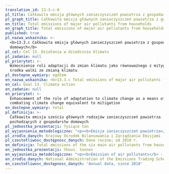 ```yaml
---
translation_id: 13-3-c-0
pl_title: Całkowita emisja głównych zanieczyszczeń powietrza z gospodarstw domowych
pl_graph_title: Całkowita emisja głównych zanieczyszczeń powietrza z gospodarstw domowych
en_title: Total emissions of major air pollutants from households
en_graph_title: Total emissions of major air pollutants from households
published: true
pl_nazwa_wskaznika: >-
  <b>13.3.c Całkowita emisja głównych zanieczyszczeń powietrza z gospodarstw
  domowych</b>
pl_cel: Cel 13. Działania w dziedzinie klimatu
pl_zadanie: null
pl_priorytet: >-
  Wzmocnienie roli adaptacji do zmian klimatu jako równoważnego z mitygacją
  środka walki ze zmianą klimatu
pl_dostepne_wymiary: ogółem
en_nazwa_wskaznika: <b>13.3.c Total emissions of major air pollutants from households</b>
en_cel: Goal 13. Climate action
en_zadanie: null
en_priorytet: >-
  Enhancement of the role of adaptation to climate change as a means of
  combating climate change equivalent to mitigation
en_dostepne_wymiary: total
pl_definicja: >-
  Całkowita emisja sześciu głównych rodzajów zanieczyszczeń powietrza
  pochodzących z gospodarstw domowych
pl_jednostka_prezentacji: Tysiące ton
pl_wyjasnienia_metodologiczne: "<p><b>Emisja zanieczyszczeń powietrza</b>  - wprowadzanie do powietrza atmosferycznego pyłowych lub gazowych zanieczyszczeń w sposób zorganizowany (poprzez emitory) lub niezorganizowany (z hałd, składowisk, w toku przeładunku substancji sypkich lub lotnych, z hal produkcyjnych, poprzez wywietrzniki dachowe i okienne, w wyniku pożarów lasu, itp.).</p> <p>W skład emisji zanieczyszczeń z gospodarstw domowych wlicza się:</p> <p>•\tDwutlenek siarki</p> <p>•\tTlenki azotu</p> <p>•\tTlenek węgla</p> <p>•\tNiemetanowe lotne związki organiczne</p> <p>•\tAmoniak</p> <p>•\tPyły (jako całkowity pył zawieszony)</p>"
pl_zrodlo_danych: Krajowy Ośrodek Bilansowania i Zarządzania Emisjami
pl_czestotliwosc_dostępnosc_danych: Dane roczne; od 2010 r.
en_definicja: Total emissions of the six main air pollutants from households
en_jednostka_prezentacji: thous. tonnes
en_wyjasnienia_metodologiczne: "<p><b>Emission of air pollutants</b> - Release of dust and gaseous pollutants into the atmosphere in the organized (through stationary point-sources) or unorganized manner (from dumps, landfills, during reloading of loose or volatile substances, through roof and window ventilation, due to forest fires, etc.).</p> <p>Total emission of main air pollutants from households includes:</p> <p>•\tSulphur dioxide</p> <p>•\tNitrogen oxides</p> <p>•\tCarbon oxide</p> <p>•\tVolatile nonmethane organic compounds</p> <p>•\tAmmonia</p> <p>•\tParticulates (as Total Suspended Particulates)</p>"
en_zrodlo_danych: National Administration of the Emissions Trading Scheme
en_czestotliwosc_dostępnosc_danych: 'Annual data, since 2010'
---
```

